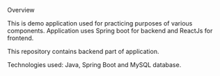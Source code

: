 Overview

This is demo application used for practicing purposes of various components. Application uses Spring boot for backend and ReactJs for frontend.

This repository contains backend part of application.

Technologies used: Java, Spring Boot and MySQL database.


